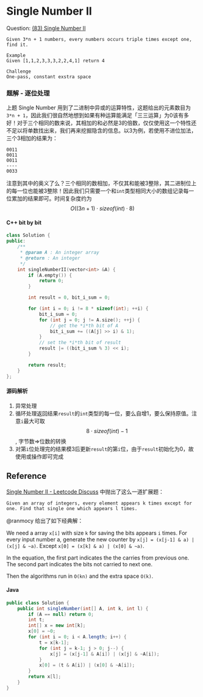 # Single Number II

Question: [(83) Single Number II](http://www.lintcode.com/en/problem/single-number-ii/)

```
Given 3*n + 1 numbers, every numbers occurs triple times except one, find it.

Example
Given [1,1,2,3,3,3,2,2,4,1] return 4

Challenge
One-pass, constant exstra space
```

### 题解 - 逐位处理

上题 Single Number 用到了二进制中异或的运算特性，这题给出的元素数目为`3*n + 1`，因此我们很自然地想到如果有种运算能满足「三三运算」为0该有多好！对于三个相同的数来说，其相加的和必然是3的倍数，仅仅使用这一个特性还不足以将单数找出来，我们再来挖掘隐含的信息。以3为例，若使用不进位加法，三个3相加的结果为：

```
0011
0011
0011
----
0033
```
注意到其中的奥义了么？三个相同的数相加，不仅其和能被3整除，其二进制位上的每一位也能被3整除！因此我们只需要一个和`int`类型相同大小的数组记录每一位累加的结果即可。时间复杂度约为 $$O((3n+1)\cdot sizeof(int) \cdot 8)$$

#### C++ bit by bit

```c++
class Solution {
public:
	/**
	 * @param A : An integer array
	 * @return : An integer
	 */
    int singleNumberII(vector<int> &A) {
        if (A.empty()) {
            return 0;
        }

        int result = 0, bit_i_sum = 0;

        for (int i = 0; i != 8 * sizeof(int); ++i) {
            bit_i_sum = 0;
            for (int j = 0; j != A.size(); ++j) {
                // get the *i*th bit of A
                bit_i_sum += ((A[j] >> i) & 1);
            }
            // set the *i*th bit of result
            result |= ((bit_i_sum % 3) << i);
        }

        return result;
    }
};
```

#### 源码解析

1. 异常处理
2. 循环处理返回结果`result`的`int`类型的每一位，要么自增1，要么保持原值。注意`i`最大可取 $$8 \cdot sizeof(int) - 1$$, 字节数=>位数的转换
3. 对第`i`位处理完的结果模3后更新`result`的第`i`位，由于`result`初始化为0，故使用或操作即可完成

## Reference

[Single Number II - Leetcode Discuss](https://leetcode.com/discuss/857/constant-space-solution?show=2542) 中抛出了这么一道扩展题：

```
Given an array of integers, every element appears k times except for one. Find that single one which appears l times.
```

@ranmocy 给出了如下经典解：

We need a array `x[i]` with size `k` for saving the bits appears `i` times. For every input number a, generate the new counter by `x[j] = (x[j-1] & a) | (x[j] & ~a)`. Except `x[0] = (x[k] & a) | (x[0] & ~a)`.

In the equation, the first part indicates the the carries from previous one. The second part indicates the bits not carried to next one.

Then the algorithms run in `O(kn)` and the extra space `O(k)`.

#### Java

```java
public class Solution {
    public int singleNumber(int[] A, int k, int l) {
        if (A == null) return 0;
        int t;
        int[] x = new int[k];
        x[0] = ~0;
        for (int i = 0; i < A.length; i++) {
            t = x[k-1];
            for (int j = k-1; j > 0; j--) {
                x[j] = (x[j-1] & A[i]) | (x[j] & ~A[i]);
            }
            x[0] = (t & A[i]) | (x[0] & ~A[i]);
        }
        return x[l];
    }
}
```
